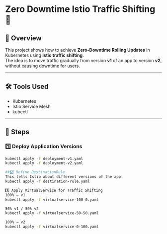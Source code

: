 # Zero Downtime Istio Traffic Shifting 🚀

## 📌 Overview
This project shows how to achieve **Zero-Downtime Rolling Updates** in Kubernetes using **Istio traffic shifting**.  
The idea is to move traffic gradually from version **v1** of an app to version **v2**, without causing downtime for users.

---

## 🛠️ Tools Used
- Kubernetes
- Istio Service Mesh
- kubectl

---

## 🚀 Steps

### 1️⃣ Deploy Application Versions
```bash
kubectl apply -f deployment-v1.yaml
kubectl apply -f deployment-v2.yaml

##2️⃣ Define DestinationRule
This tells Istio about different versions of the app.
kubectl apply -f destination-rule.yaml

3️⃣ Apply VirtualService for Traffic Shifting
100% → v1
kubectl apply -f virtualservice-100-0.yaml

50% v1 / 50% v2
kubectl apply -f virtualservice-50-50.yaml

100% → v2
kubectl apply -f virtualservice-0-100.yaml

